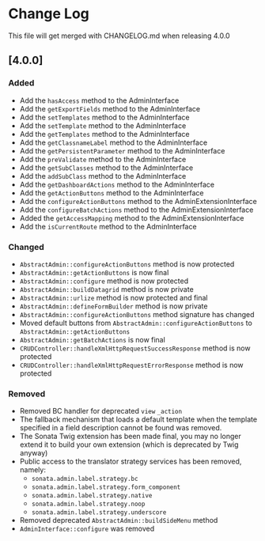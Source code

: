 # Change Log

This file will get merged with CHANGELOG.md when releasing 4.0.0

## [4.0.0]

### Added
- Add the `hasAccess` method to the AdminInterface
- Add the `getExportFields` method to the AdminInterface
- Add the `setTemplates` method to the AdminInterface
- Add the `setTemplate` method to the AdminInterface
- Add the `getTemplates` method to the AdminInterface
- Add the `getClassnameLabel` method to the AdminInterface
- Add the `getPersistentParameter` method to the AdminInterface
- Add the `preValidate` method to the AdminInterface
- Add the `getSubClasses` method to the AdminInterface
- Add the `addSubClass` method to the AdminInterface
- Add the `getDashboardActions` method to the AdminInterface
- Add the `getActionButtons` method to the AdminInterface
- Add the ``configureActionButtons`` method to the AdminExtensionInterface
- Add the ``configureBatchActions`` method to the AdminExtensionInterface
- Added the `getAccessMapping` method to the AdminExtensionInterface
- Add the `isCurrentRoute` method to the AdminInterface

### Changed
- `AbstractAdmin::configureActionButtons` method is now protected
- `AbstractAdmin::getActionButtons` is now final
- `AbstractAdmin::configure` method is now protected
- `AbstractAdmin::buildDatagrid` method is now private
- `AbstractAdmin::urlize` method is now protected and final
- `AbstractAdmin::defineFormBuilder` method is now private
- `AbstractAdmin::configureActionButtons` method signature has changed
- Moved default buttons from `AbstractAdmin::configureActionButtons` to `AbstractAdmin::getActionButtons`
- `AbstractAdmin::getBatchActions` is now final
- `CRUDController::handleXmlHttpRequestSuccessResponse` method is now protected
- `CRUDController::handleXmlHttpRequestErrorResponse` method is now protected

### Removed
- Removed BC handler for deprecated `view` `_action`
- The fallback mechanism that loads a default template when the template
specified in a field description cannot be found was removed.
- The Sonata Twig extension has been made final, you may no longer extend it to
  build your own extension (which is deprecated by Twig anyway)
- Public access to the translator strategy services has been removed, namely:
  - `sonata.admin.label.strategy.bc`
  - `sonata.admin.label.strategy.form_component`
  - `sonata.admin.label.strategy.native`
  - `sonata.admin.label.strategy.noop`
  - `sonata.admin.label.strategy.underscore`
- Removed deprecated `AbstractAdmin::buildSideMenu` method
- `AdminInterface::configure` was removed
